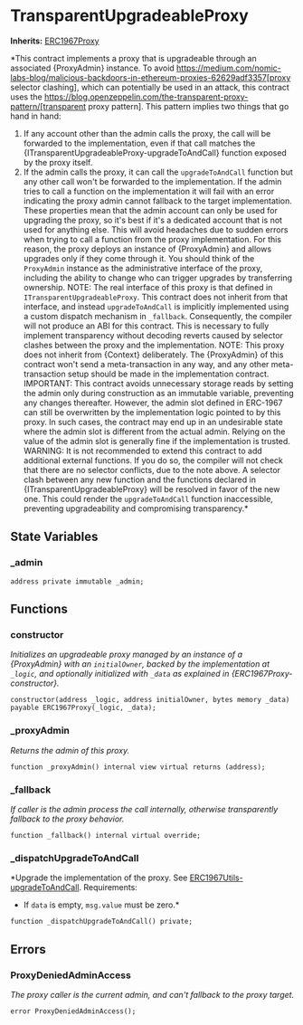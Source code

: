 # TransparentUpgradeableProxy
**Inherits:**
[ERC1967Proxy](/lib/openzeppelin-contracts/contracts/proxy/ERC1967/ERC1967Proxy.sol/contract.ERC1967Proxy.md)

*This contract implements a proxy that is upgradeable through an associated {ProxyAdmin} instance.
To avoid https://medium.com/nomic-labs-blog/malicious-backdoors-in-ethereum-proxies-62629adf3357[proxy selector
clashing], which can potentially be used in an attack, this contract uses the
https://blog.openzeppelin.com/the-transparent-proxy-pattern/[transparent proxy pattern]. This pattern implies two
things that go hand in hand:
1. If any account other than the admin calls the proxy, the call will be forwarded to the implementation, even if
that call matches the {ITransparentUpgradeableProxy-upgradeToAndCall} function exposed by the proxy itself.
2. If the admin calls the proxy, it can call the `upgradeToAndCall` function but any other call won't be forwarded to
the implementation. If the admin tries to call a function on the implementation it will fail with an error indicating
the proxy admin cannot fallback to the target implementation.
These properties mean that the admin account can only be used for upgrading the proxy, so it's best if it's a
dedicated account that is not used for anything else. This will avoid headaches due to sudden errors when trying to
call a function from the proxy implementation. For this reason, the proxy deploys an instance of {ProxyAdmin} and
allows upgrades only if they come through it. You should think of the `ProxyAdmin` instance as the administrative
interface of the proxy, including the ability to change who can trigger upgrades by transferring ownership.
NOTE: The real interface of this proxy is that defined in `ITransparentUpgradeableProxy`. This contract does not
inherit from that interface, and instead `upgradeToAndCall` is implicitly implemented using a custom dispatch
mechanism in `_fallback`. Consequently, the compiler will not produce an ABI for this contract. This is necessary to
fully implement transparency without decoding reverts caused by selector clashes between the proxy and the
implementation.
NOTE: This proxy does not inherit from {Context} deliberately. The {ProxyAdmin} of this contract won't send a
meta-transaction in any way, and any other meta-transaction setup should be made in the implementation contract.
IMPORTANT: This contract avoids unnecessary storage reads by setting the admin only during construction as an
immutable variable, preventing any changes thereafter. However, the admin slot defined in ERC-1967 can still be
overwritten by the implementation logic pointed to by this proxy. In such cases, the contract may end up in an
undesirable state where the admin slot is different from the actual admin. Relying on the value of the admin slot
is generally fine if the implementation is trusted.
WARNING: It is not recommended to extend this contract to add additional external functions. If you do so, the
compiler will not check that there are no selector conflicts, due to the note above. A selector clash between any new
function and the functions declared in {ITransparentUpgradeableProxy} will be resolved in favor of the new one. This
could render the `upgradeToAndCall` function inaccessible, preventing upgradeability and compromising transparency.*


## State Variables
### _admin

```solidity
address private immutable _admin;
```


## Functions
### constructor

*Initializes an upgradeable proxy managed by an instance of a {ProxyAdmin} with an `initialOwner`,
backed by the implementation at `_logic`, and optionally initialized with `_data` as explained in
{ERC1967Proxy-constructor}.*


```solidity
constructor(address _logic, address initialOwner, bytes memory _data) payable ERC1967Proxy(_logic, _data);
```

### _proxyAdmin

*Returns the admin of this proxy.*


```solidity
function _proxyAdmin() internal view virtual returns (address);
```

### _fallback

*If caller is the admin process the call internally, otherwise transparently fallback to the proxy behavior.*


```solidity
function _fallback() internal virtual override;
```

### _dispatchUpgradeToAndCall

*Upgrade the implementation of the proxy. See [ERC1967Utils-upgradeToAndCall](/lib/openzeppelin-contracts/contracts/proxy/utils/UUPSUpgradeable.sol/abstract.UUPSUpgradeable.md#upgradetoandcall).
Requirements:
- If `data` is empty, `msg.value` must be zero.*


```solidity
function _dispatchUpgradeToAndCall() private;
```

## Errors
### ProxyDeniedAdminAccess
*The proxy caller is the current admin, and can't fallback to the proxy target.*


```solidity
error ProxyDeniedAdminAccess();
```

